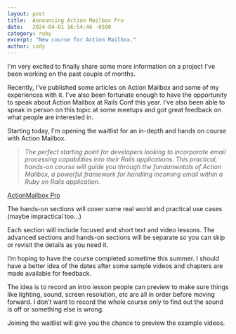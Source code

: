 ```yaml
---
layout: post
title:  Announcing Action Mailbox Pro
date:   2024-04-01 16:54:46 -0500
category: ruby
excerpt: "New course for Action Mailbox."
author: cody
---
```

<!-- <form action="https://store.codynorman.com/email_lists/584854/subscriptions" accept-charset="UTF-8" method="post">    <input type="text" name="name" placeholder="Name" />  <input type="email" name="email" required="required" placeholder="Email" />  <input type="submit" value="Join" /></form> -->

<!-- I'm really excited to finally share more about a project I've been working on -->
<!-- the past couple of months. -->

I'm very excited to finally share some more information on a project I've been
working on the past couple of months.

Recently, I've published some articles on Action Mailbox and some of my
experiences with it.  I've also been fortunate enough to have the opportunity to
speak about Action Mailbox at Rails Conf this year. I've also been able to speak
in person on this topic at some meetups and got great feedback on what people
are interested in.

Starting today, I'm opening the waitlist for an in-depth and hands on course
with Action Mailbox.

<blockquote class="fw-bold">
  <cite>
    The perfect starting point for developers looking to incorporate email processing capabilities into their Rails applications. This practical, hands-on course will guide you through the fundamentals of Action Mailbox, a powerful framework for handling incoming email within a Ruby on Rails application.
  </cite>
</blockquote>

[ActionMailbox Pro](https://store.codynorman.com/action-mailbox-pro)


The hands-on sections will cover some real world and practical use cases (maybe impractical too...)

Each section will include focused and short text and video lessons.  The advanced sections and hands-on sections will be separate so you can skip or revisit the details as you need it.

I’m hoping to have the course completed sometime this summer.  I should have a better idea of the dates after some sample videos and chapters are made available for feedback.

The idea is to record an intro lesson people can preview to make sure things like lighting, sound, screen resolution, etc are all in order before moving forward. I don’t want to record the whole course only to find out the sound is off or something else is wrong.

Joining the waitlist will give you the chance to preview the example videos.




<!-- I’m excited to announce that a waitlist is now available for the course.  I plan on creating a course covering Action Mailbox details as well as a lot of practical examples for ways you may want to process inbound emails. -->

<!-- (Links to Rails Conf thing, or image?) -->
